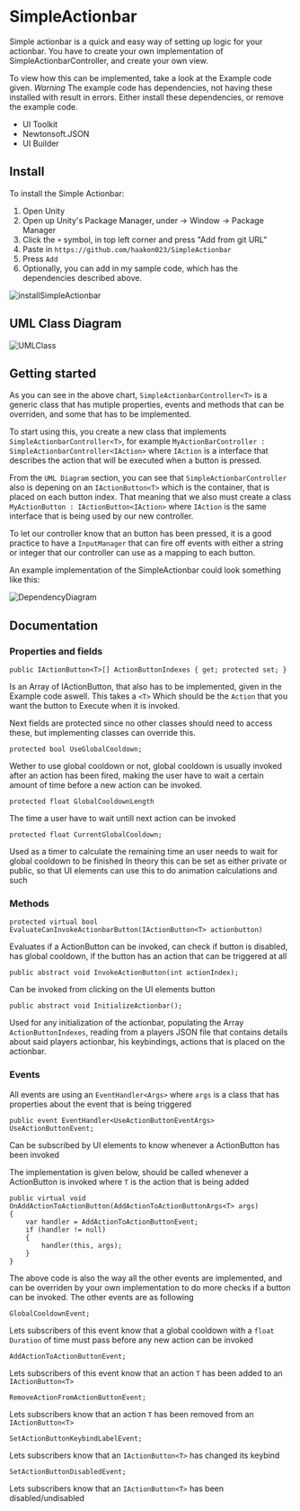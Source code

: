 
# SimpleActionbar
Simple actionbar is a quick and easy way of setting up logic for your actionbar. You have to create 
your own implementation of SimpleActionbarController, and create your own view.

To view how this can be implemented, take a look at the Example code given. *Warning* The example code has dependencies, not having these installed with result in errors. Either install these dependencies, or remove the example code.


- UI Toolkit
- Newtonsoft.JSON
- UI Builder
## Install

To install the Simple Actionbar:
1. Open Unity
2. Open up Unity's Package Manager, under -> Window -> Package Manager
3. Click the `+` symbol, in top left corner and press "Add from git URL"
4. Paste in `https://github.com/haakon023/SimpleActionbar` 
5. Press `Add`
6. Optionally, you can add in my sample code, which has the dependencies described above.
 
![installSimpleActionbar](https://user-images.githubusercontent.com/20074902/118721036-a289a900-b82a-11eb-9f8e-19c5146e960a.png)


## UML Class Diagram
![UMLClass](https://user-images.githubusercontent.com/20074902/118694399-53cd1680-b80c-11eb-830d-d44cb4fc8ebb.png)

## Getting started
As you can see in the above chart, `SimpleActionbarController<T>` is a generic class that has mutiple properties, events and methods that can be overriden, and some that has to be implemented.

To start using this, you create a new class that implements `SimpleActionbarController<T>`, for example `MyActionBarController : SimpleActionbarController<IAction>`
where `IAction` is a interface that describes the action that will be executed when a button is pressed.

From the `UML Diagram` section, you can see that `SimpleActionbarController` also is depening on an `IActionButton<T>` which is the container, that is placed on each button index.
That meaning that we also must create a class `MyActionButton : IActionButton<IAction>`
where `IAction` is the same interface that is being used by our new controller.

To let our controller know that an button has been pressed, it is a good practice to have a `InputManager` that can fire off events with either a string or integer that our controller can use as a mapping to each button.

An example implementation of the SimpleActionbar could look something like this:

![DependencyDiagram](https://user-images.githubusercontent.com/20074902/118721764-8e927700-b82b-11eb-9881-ac1ab19511b4.png)

## Documentation

### Properties and fields

`public IActionButton<T>[] ActionButtonIndexes { get; protected set; }`

Is an Array of IActionButton, that also has to be implemented, given in the Example code aswell. This takes a `<T>` Which should be the `Action` that you want the button to Execute when it is invoked.

Next fields are protected since no other classes should need to access these, but implementing classes can override this.

`protected bool UseGlobalCooldown;`

Wether to use global cooldown or not, global cooldown is usually invoked after an action has been fired, making the user have to wait a certain amount of time before
a new action can be invoked.

`protected float GlobalCooldownLength`

The time a user have to wait untill next action can be invoked

`protected float CurrentGlobalCooldown;`

Used as a timer to calculate the remaining time an user needs to wait for global cooldown to be finished
In theory this can be set as either private or public, so that UI elements can use this to do animation calculations and such

### Methods

`protected virtual bool EvaluateCanInvokeActionbarButton(IActionButton<T> actionbutton)`

Evaluates if a ActionButton can be invoked, can check if button is disabled, has global cooldown, if the button has an action that can be triggered at all

`public abstract void InvokeActionButton(int actionIndex);` 

Can be invoked from clicking on the UI elements button

`public abstract void InitializeActionbar();`

Used for any initialization of the actionbar, populating the Array `ActionButtonIndexes`, reading from a players JSON file that contains details about said players actionbar, his keybindings, actions that is placed on the actionbar.

### Events

All events are using an `EventHandler<Args>` where `args` is a class that has properties about the event that is being triggered


`public event EventHandler<UseActionButtonEventArgs> UseActionButtonEvent;`

Can be subscribed by UI elements to know whenever a ActionButton has been invoked

The implementation is given below, should be called whenever a ActionButton is invoked where `T` is the action that is being added
```
public virtual void OnAddActionToActionButton(AddActionToActionButtonArgs<T> args)
{
    var handler = AddActionToActionButtonEvent;
    if (handler != null)
    {
        handler(this, args);
    }
}
``` 

The above code is also the way all the other events are implemented, and can be overriden by your own implementation to do more checks if a button can be invoked.
The other events are as following

`GlobalCooldownEvent;`

Lets subscribers of this event know that a global cooldown with a `float Duration` of time must pass before any new action can be invoked

`AddActionToActionButtonEvent;`

Lets subscribers of this event know that an action `T` has been added to an `IActionButton<T>`

`RemoveActionFromActionButtonEvent;` 

Lets subscribers know that an action `T` has been removed from an `IActionButton<T>`

`SetActionButtonKeybindLabelEvent;`

Lets subscribers know that an `IActionButton<T>` has changed its keybind

`SetActionButtonDisabledEvent;`

Lets subscribers know that an `IActionButton<T>` has been disabled/undisabled
